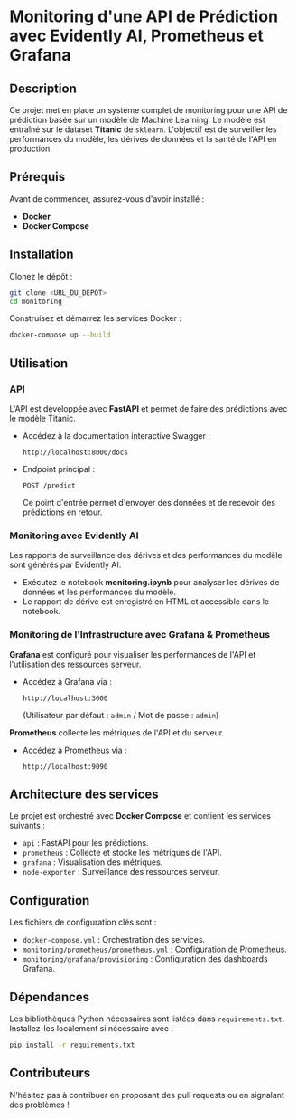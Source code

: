 # Monitoring d'une API de Prédiction avec Evidently AI, Prometheus et Grafana

## Description
Ce projet met en place un système complet de monitoring pour une API de prédiction basée sur un modèle de Machine Learning. Le modèle est entraîné sur le dataset **Titanic** de `sklearn`. L'objectif est de surveiller les performances du modèle, les dérives de données et la santé de l'API en production.

## Prérequis
Avant de commencer, assurez-vous d'avoir installé :
- **Docker**
- **Docker Compose**

## Installation

Clonez le dépôt :
```bash
git clone <URL_DU_DEPOT>
cd monitoring
```

Construisez et démarrez les services Docker :
```bash
docker-compose up --build
```

## Utilisation
### API
L'API est développée avec **FastAPI** et permet de faire des prédictions avec le modèle Titanic.

- Accédez à la documentation interactive Swagger :
  ```
  http://localhost:8000/docs
  ```
- Endpoint principal :
  ```
  POST /predict
  ```
  Ce point d'entrée permet d'envoyer des données et de recevoir des prédictions en retour.

### Monitoring avec Evidently AI
Les rapports de surveillance des dérives et des performances du modèle sont générés par Evidently AI.

- Exécutez le notebook **monitoring.ipynb** pour analyser les dérives de données et les performances du modèle.
- Le rapport de dérive est enregistré en HTML et accessible dans le notebook.

### Monitoring de l'Infrastructure avec Grafana & Prometheus

**Grafana** est configuré pour visualiser les performances de l'API et l'utilisation des ressources serveur.
- Accédez à Grafana via :
  ```
  http://localhost:3000
  ```
  (Utilisateur par défaut : `admin` / Mot de passe : `admin`)

**Prometheus** collecte les métriques de l'API et du serveur.
- Accédez à Prometheus via :
  ```
  http://localhost:9090
  ```

## Architecture des services
Le projet est orchestré avec **Docker Compose** et contient les services suivants :
- `api` : FastAPI pour les prédictions.
- `prometheus` : Collecte et stocke les métriques de l'API.
- `grafana` : Visualisation des métriques.
- `node-exporter` : Surveillance des ressources serveur.

## Configuration
Les fichiers de configuration clés sont :
- `docker-compose.yml` : Orchestration des services.
- `monitoring/prometheus/prometheus.yml` : Configuration de Prometheus.
- `monitoring/grafana/provisioning` : Configuration des dashboards Grafana.

## Dépendances
Les bibliothèques Python nécessaires sont listées dans `requirements.txt`.
Installez-les localement si nécessaire avec :
```bash
pip install -r requirements.txt
```

## Contributeurs
N'hésitez pas à contribuer en proposant des pull requests ou en signalant des problèmes !


